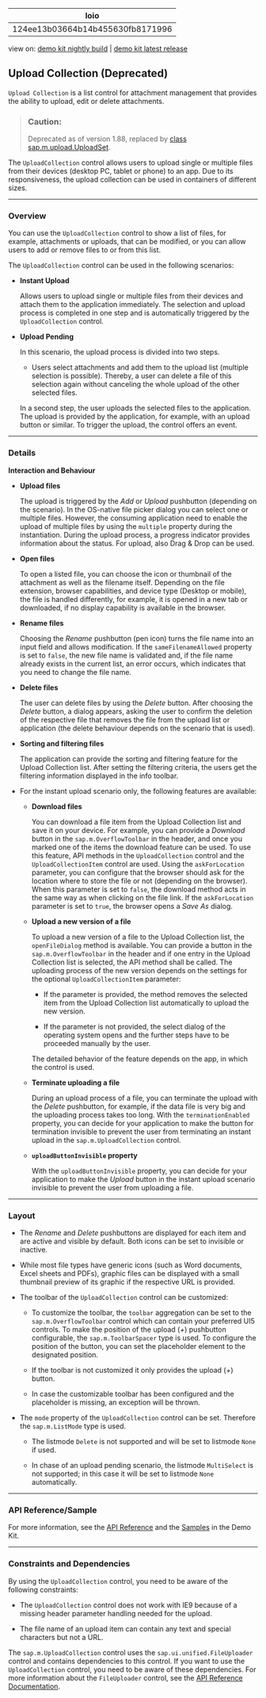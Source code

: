 <!-- loio124ee13b03664b14b455630fb8171996 -->

| loio |
| -----|
| 124ee13b03664b14b455630fb8171996 |

<div id="loio">

view on: [demo kit nightly build](https://sdk.openui5.org/nightly/#/topic/124ee13b03664b14b455630fb8171996) | [demo kit latest release](https://sdk.openui5.org/topic/124ee13b03664b14b455630fb8171996)</div>

## Upload Collection \(Deprecated\)

`Upload Collection` is a list control for attachment management that provides the ability to upload, edit or delete attachments.

> ### Caution:  
> Deprecated as of version 1.88, replaced by [class sap.m.upload.UploadSet](https://sdk.openui5.org/api/sap.m.upload.UploadSet).

The `UploadCollection` control allows users to upload single or multiple files from their devices \(desktop PC, tablet or phone\) to an app. Due to its responsiveness, the upload collection can be used in containers of different sizes.

***

### Overview

You can use the `UploadCollection` control to show a list of files, for example, attachments or uploads, that can be modified, or you can allow users to add or remove files to or from this list.

The `UploadCollection` control can be used in the following scenarios:

-   **Instant Upload**

    Allows users to upload single or multiple files from their devices and attach them to the application immediately. The selection and upload process is completed in one step and is automatically triggered by the `UploadCollection` control.

-   **Upload Pending**

    In this scenario, the upload process is divided into two steps.

    -   Users select attachments and add them to the upload list \(multiple selection is possible\). Thereby, a user can delete a file of this selection again without canceling the whole upload of the other selected files.


    In a second step, the user uploads the selected files to the application. The upload is provided by the application, for example, with an upload button or similar. To trigger the upload, the control offers an event.


***

### Details

**Interaction and Behaviour**

-   **Upload files**

    The upload is triggered by the *Add* or *Upload* pushbutton \(depending on the scenario\). In the OS-native file picker dialog you can select one or multiple files. However, the consuming application need to enable the upload of multiple files by using the `multiple` property during the instantiation. During the upload process, a progress indicator provides information about the status. For upload, also Drag & Drop can be used.

-   **Open files**

    To open a listed file, you can choose the icon or thumbnail of the attachment as well as the filename itself. Depending on the file extension, browser capabilities, and device type \(Desktop or mobile\), the file is handled differently, for example, it is opened in a new tab or downloaded, if no display capability is available in the browser.

-   **Rename files**

    Choosing the *Rename* pushbutton \(pen icon\) turns the file name into an input field and allows modification. If the `sameFilenameAllowed` property is set to `false`, the new file name is validated and, if the file name already exists in the current list, an error occurs, which indicates that you need to change the file name.

-   **Delete files**

    The user can delete files by using the *Delete* button. After choosing the *Delete* button, a dialog appears, asking the user to confirm the deletion of the respective file that removes the file from the upload list or application \(the delete behaviour depends on the scenario that is used\).

-   **Sorting and filtering files**

    The application can provide the sorting and filtering feature for the Upload Collection list. After setting the filtering criteria, the users get the filtering information displayed in the info toolbar.

-   For the instant upload scenario only, the following features are available:

    -   **Download files**

        You can download a file item from the Upload Collection list and save it on your device. For example, you can provide a *Download* button in the `sap.m.OverflowToolbar` in the header, and once you marked one of the items the download feature can be used. To use this feature, API methods in the `UploadCollection` control and the `UploadCollectionItem` control are used. Using the `askForLocation` parameter, you can configure that the browser should ask for the location where to store the file or not \(depending on the browser\). When this parameter is set to `false`, the download method acts in the same way as when clicking on the file link. If the `askForLocation` parameter is set to `true`, the browser opens a *Save As* dialog.

    -   **Upload a new version of a file**

        To upload a new version of a file to the Upload Collection list, the `openFileDialog` method is available. You can provide a button in the `sap.m.OverflowToolbar` in the header and if one entry in the Upload Collection list is selected, the API method shall be called. The uploading process of the new version depends on the settings for the optional `UploadCollectionItem` parameter:

        -   If the parameter is provided, the method removes the selected item from the Upload Collection list automatically to upload the new version.

        -   If the parameter is not provided, the select dialog of the operating system opens and the further steps have to be proceeded manually by the user.


        The detailed behavior of the feature depends on the app, in which the control is used.

    -   **Terminate uploading a file**

        During an upload process of a file, you can terminate the upload with the *Delete* pushbutton, for example, if the data file is very big and the uploading process takes too long. With the `terminationEnabled` property, you can decide for your application to make the button for termination invisible to prevent the user from terminating an instant upload in the `sap.m.UploadCollection` control.

    -   **`uploadButtonInvisible` property**

        With the `uploadButtonInvisible` property, you can decide for your application to make the *Upload* button in the instant upload scenario invisible to prevent the user from uploading a file.



***

### Layout

-   The *Rename* and *Delete* pushbuttons are displayed for each item and are active and visible by default. Both icons can be set to invisible or inactive.

-   While most file types have generic icons \(such as Word documents, Excel sheets and PDFs\), graphic files can be displayed with a small thumbnail preview of its graphic if the respective URL is provided.

-   The toolbar of the `UploadCollection` control can be customized:

    -   To customize the toolbar, the `toolbar` aggregation can be set to the `sap.m.OverflowToolbar` control which can contain your preferred UI5 controls. To make the position of the upload \(*\+*\) pushbutton configurable, the `sap.m.ToolbarSpacer` type is used. To configure the position of the button, you can set the placeholder element to the designated position.

    -   If the toolbar is not customized it only provides the upload \(*\+*\) button.
    -   In case the customizable toolbar has been configured and the placeholder is missing, an exception will be thrown.

-   The `mode` property of the `UploadCollection` control can be set. Therefore the `sap.m.ListMode` type is used.

    -   The listmode `Delete` is not supported and will be set to listmode `None` if used.

    -   In chase of an upload pending scenario, the listmode `MultiSelect` is not supported; in this case it will be set to listmode `None` automatically.



***

### API Reference/Sample

For more information, see the [API Reference](https://sdk.openui5.org/api/sap.m.UploadCollection) and the [Samples](https://sdk.openui5.org/entity/sap.m.UploadCollection) in the Demo Kit.

***

### Constraints and Dependencies

By using the `UploadCollection` control, you need to be aware of the following constraints:

-   The `UploadCollection` control does not work with IE9 because of a missing header parameter handling needed for the upload.

-   The file name of an upload item can contain any text and special characters but not a URL.


The `sap.m.UploadCollection` control uses the `sap.ui.unified.FileUploader` control and contains dependencies to this control. If you want to use the `UploadCollection` control, you need to be aware of these dependencies. For more information about the `FileUploader` control, see the [API Reference Documentation](https://sdk.openui5.org/api/sap.ui.unified.FileUploader). 

